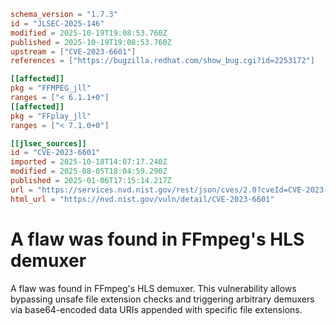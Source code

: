 ```toml
schema_version = "1.7.3"
id = "JLSEC-2025-146"
modified = 2025-10-19T19:08:53.760Z
published = 2025-10-19T19:08:53.760Z
upstream = ["CVE-2023-6601"]
references = ["https://bugzilla.redhat.com/show_bug.cgi?id=2253172"]

[[affected]]
pkg = "FFMPEG_jll"
ranges = ["< 6.1.1+0"]
[[affected]]
pkg = "FFplay_jll"
ranges = ["< 7.1.0+0"]

[[jlsec_sources]]
id = "CVE-2023-6601"
imported = 2025-10-18T14:07:17.240Z
modified = 2025-08-05T18:04:59.290Z
published = 2025-01-06T17:15:14.217Z
url = "https://services.nvd.nist.gov/rest/json/cves/2.0?cveId=CVE-2023-6601"
html_url = "https://nvd.nist.gov/vuln/detail/CVE-2023-6601"
```

# A flaw was found in FFmpeg's HLS demuxer

A flaw was found in FFmpeg's HLS demuxer. This vulnerability allows bypassing unsafe file extension checks and triggering arbitrary demuxers via base64-encoded data URIs appended with specific file extensions.

